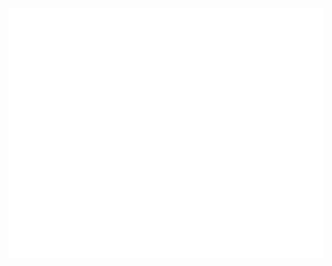 <div align="center">
	<br>
	<a href="https://github.com/kuripart/kuripart/blob/main/header.svg">
		<img src="header.svg" width="800" height="400" alt="Profile">
	</a>
	<br>
</div>

<!--
**kuripart/kuripart** is a ✨ _special_ ✨ repository because its `README.md` (this file) appears on your GitHub profile.

Here are some ideas to get you started:

- 🔭 I’m currently working on ...
- 🌱 I’m currently learning ...
- 👯 I’m looking to collaborate on ...
- 🤔 I’m looking for help with ...
- 💬 Ask me about ...
- 📫 How to reach me: ...
- 😄 Pronouns: ...
- ⚡ Fun fact: ...
-->

